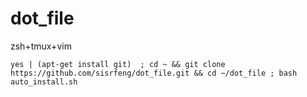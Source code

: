 # dot_file
zsh+tmux+vim   


 ```yes | (apt-get install git)  ; cd ~ && git clone https://github.com/sisrfeng/dot_file.git && cd ~/dot_file ; bash auto_install.sh ```
